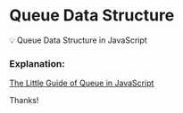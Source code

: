 # Queue Data Structure 

💡 Queue Data Structure in JavaScript

### Explanation:

[The Little Guide of Queue in JavaScript](https://www.google.com)

Thanks!